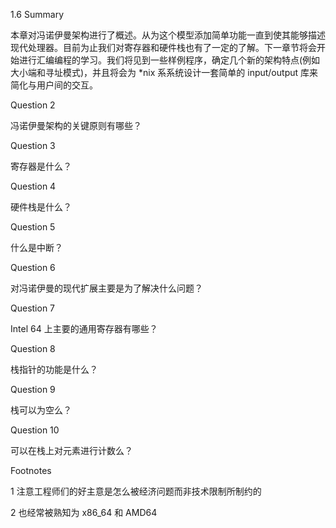 1.6 Summary

本章对冯诺伊曼架构进行了概述。从为这个模型添加简单功能一直到使其能够描述现代处理器。目前为止我们对寄存器和硬件栈也有了一定的了解。下一章节将会开始进行汇编编程的学习。我们将见到一些样例程序，确定几个新的架构特点\(例如大小端和寻址模式\)，并且将会为 \*nix 系系统设计一套简单的 input/output 库来简化与用户间的交互。

Question 2

冯诺伊曼架构的关键原则有哪些？

Question 3

寄存器是什么？

Question 4

硬件栈是什么？

Question 5

什么是中断？

Question 6

对冯诺伊曼的现代扩展主要是为了解决什么问题？

Question 7

Intel 64 上主要的通用寄存器有哪些？

Question 8

栈指针的功能是什么？

Question 9

栈可以为空么？

Question 10

可以在栈上对元素进行计数么？

Footnotes

1 注意工程师们的好主意是怎么被经济问题而非技术限制所制约的

2 也经常被熟知为 x86\_64 和 AMD64

